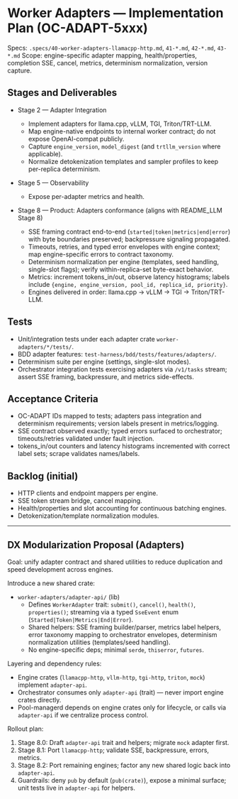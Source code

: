 # Worker Adapters — Implementation Plan (OC-ADAPT-5xxx)

Specs: `.specs/40-worker-adapters-llamacpp-http.md`, `41-*.md`, `42-*.md`, `43-*.md`
Scope: engine-specific adapter mapping, health/properties, completion SSE, cancel, metrics, determinism normalization, version capture.

## Stages and Deliverables

- Stage 2 — Adapter Integration
  - Implement adapters for llama.cpp, vLLM, TGI, Triton/TRT-LLM.
  - Map engine-native endpoints to internal worker contract; do not expose OpenAI-compat publicly.
  - Capture `engine_version`, `model_digest` (and `trtllm_version` where applicable).
  - Normalize detokenization templates and sampler profiles to keep per-replica determinism.

- Stage 5 — Observability
  - Expose per-adapter metrics and health.

- Stage 8 — Product: Adapters conformance (aligns with README_LLM Stage 8)
  - SSE framing contract end-to-end (`started|token|metrics|end|error`) with byte boundaries preserved; backpressure signaling propagated.
  - Timeouts, retries, and typed error envelopes with engine context; map engine-specific errors to contract taxonomy.
  - Determinism normalization per engine (templates, seed handling, single-slot flags); verify within-replica-set byte-exact behavior.
  - Metrics: increment tokens_in/out, observe latency histograms; labels include `{engine, engine_version, pool_id, replica_id, priority}`.
  - Engines delivered in order: llama.cpp → vLLM → TGI → Triton/TRT-LLM.

## Tests

- Unit/integration tests under each adapter crate `worker-adapters/*/tests/`.
- BDD adapter features: `test-harness/bdd/tests/features/adapters/`.
- Determinism suite per engine (settings, single-slot modes).
- Orchestrator integration tests exercising adapters via `/v1/tasks` stream; assert SSE framing, backpressure, and metrics side-effects.

## Acceptance Criteria

- OC-ADAPT IDs mapped to tests; adapters pass integration and determinism requirements; version labels present in metrics/logging.
- SSE contract observed exactly; typed errors surfaced to orchestrator; timeouts/retries validated under fault injection.
- tokens_in/out counters and latency histograms incremented with correct label sets; scrape validates names/labels.

## Backlog (initial)

- HTTP clients and endpoint mappers per engine.
- SSE token stream bridge, cancel mapping.
- Health/properties and slot accounting for continuous batching engines.
- Detokenization/template normalization modules.

---

## DX Modularization Proposal (Adapters)

Goal: unify adapter contract and shared utilities to reduce duplication and speed development across engines.

Introduce a new shared crate:

- `worker-adapters/adapter-api/` (lib)
  - Defines `WorkerAdapter` trait: `submit()`, `cancel()`, `health()`, `properties()`; streaming via a typed `SseEvent` enum (`Started|Token|Metrics|End|Error`).
  - Shared helpers: SSE framing builder/parser, metrics label helpers, error taxonomy mapping to orchestrator envelopes, determinism normalization utilities (templates/seed handling).
  - No engine-specific deps; minimal `serde`, `thiserror`, `futures`.

Layering and dependency rules:

- Engine crates (`llamacpp-http`, `vllm-http`, `tgi-http`, `triton`, `mock`) implement `adapter-api`.
- Orchestrator consumes only `adapter-api` (trait) — never import engine crates directly.
- Pool-managerd depends on engine crates only for lifecycle, or calls via `adapter-api` if we centralize process control.

Rollout plan:

1) Stage 8.0: Draft `adapter-api` trait and helpers; migrate `mock` adapter first.
2) Stage 8.1: Port `llamacpp-http`; validate SSE, backpressure, errors, metrics.
3) Stage 8.2: Port remaining engines; factor any new shared logic back into `adapter-api`.
4) Guardrails: deny `pub` by default (`pub(crate)`), expose a minimal surface; unit tests live in `adapter-api` for helpers.
